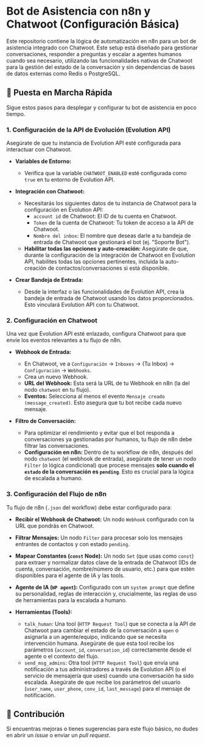 # Bot de Asistencia con n8n y Chatwoot (Configuración Básica)

Este repositorio contiene la lógica de automatización en n8n para un bot de asistencia integrado con Chatwoot. Este setup está diseñado para gestionar conversaciones, responder a preguntas y escalar a agentes humanos cuando sea necesario, utilizando las funcionalidades nativas de Chatwoot para la gestión del estado de la conversación y sin dependencias de bases de datos externas como Redis o PostgreSQL.

## 🚀 Puesta en Marcha Rápida

Sigue estos pasos para desplegar y configurar tu bot de asistencia en poco tiempo.

### 1. Configuración de la API de Evolución (Evolution API)

Asegúrate de que tu instancia de Evolution API esté configurada para interactuar con Chatwoot.

* **Variables de Entorno:**
  * Verifica que la variable `CHATWOOT_ENABLED` esté configurada como `true` en tu entorno de Evolution API.

* **Integración con Chatwoot:**
  * Necesitarás los siguientes datos de tu instancia de Chatwoot para la configuración en Evolution API:
    * `account id` de Chatwoot: El ID de tu cuenta en Chatwoot.
    * `Token` de la cuenta de Chatwoot: Tu token de acceso a la API de Chatwoot.
    * `Nombre del inbox`: El nombre que deseas darle a tu bandeja de entrada de Chatwoot que gestionará el bot (ej. "Soporte Bot").
  * **Habilitar todas las opciones y auto-creación:** Asegúrate de que, durante la configuración de la integración de Chatwoot en Evolution API, habilites todas las opciones pertinentes, incluida la auto-creación de contactos/conversaciones si está disponible.

* **Crear Bandeja de Entrada:**
  * Desde la interfaz o las funcionalidades de Evolution API, crea la bandeja de entrada de Chatwoot usando los datos proporcionados. Esto vinculará Evolution API con tu Chatwoot.

### 2. Configuración en Chatwoot

Una vez que Evolution API esté enlazado, configura Chatwoot para que envíe los eventos relevantes a tu flujo de n8n.

* **Webhook de Entrada:**
  * En Chatwoot, ve a `Configuración` -> `Inboxes` -> (Tu Inbox) -> `Configuración` -> `Webhooks`.
  * Crea un nuevo Webhook.
  * **URL del Webhook:** Esta será la URL de tu Webhook en n8n (la del nodo `chatwoot` en tu flujo).
  * **Eventos:** Selecciona al menos el evento `Mensaje creado (message_created)`. Esto asegura que tu bot recibe cada nuevo mensaje.

* **Filtro de Conversación:**
  * Para optimizar el rendimiento y evitar que el bot responda a conversaciones ya gestionadas por humanos, tu flujo de n8n debe filtrar las conversaciones.
  * **Configuración en n8n:** Dentro de tu workflow de n8n, después del nodo `chatwoot` (el webhook de entrada), asegúrate de tener un nodo `Filter` (o lógica condicional) que procese mensajes **solo cuando el `estado` de la conversación es `pending`**. Esto es crucial para la lógica de escalada a humano.

### 3. Configuración del Flujo de n8n

Tu flujo de n8n (`.json` del workflow) debe estar configurado para:

* **Recibir el Webhook de Chatwoot:** Un nodo `Webhook` configurado con la URL que pondrás en Chatwoot.

* **Filtrar Mensajes:** Un nodo `Filter` para procesar solo los mensajes entrantes de contactos y con estado `pending`.

* **Mapear Constantes (`const` Node):** Un nodo `Set` (que usas como `const`) para extraer y normalizar datos clave de la entrada de Chatwoot (IDs de cuenta, conversación, nombre/número de usuario, etc.) para que estén disponibles para el agente de IA y las tools.

* **Agente de IA (`WP agent`):** Configurado con un `system prompt` que define su personalidad, reglas de interacción y, crucialmente, las reglas de uso de herramientas para la escalada a humano.

* **Herramientas (Tools):**
  * `talk_human`: Una tool (`HTTP Request Tool`) que se conecta a la API de Chatwoot para cambiar el estado de la conversación a `open` o asignarla a un agente/equipo, indicando que se necesita intervención humana. Asegúrate de que esta tool recibe los parámetros (`account_id`, `conversation_id`) correctamente desde el agente o el contexto del flujo.
  * `send_msg_admins`: Otra tool (`HTTP Request Tool`) que envía una notificación a tus administradores a través de Evolution API (o el servicio de mensajería que uses) cuando una conversación ha sido escalada. Asegúrate de que recibe los parámetros del usuario (`user_name`, `user_phone`, `conv_id`, `last_message`) para el mensaje de notificación.

## 🤝 Contribución

Si encuentras mejoras o tienes sugerencias para este flujo básico, no dudes en abrir un *issue* o enviar un *pull request*.
